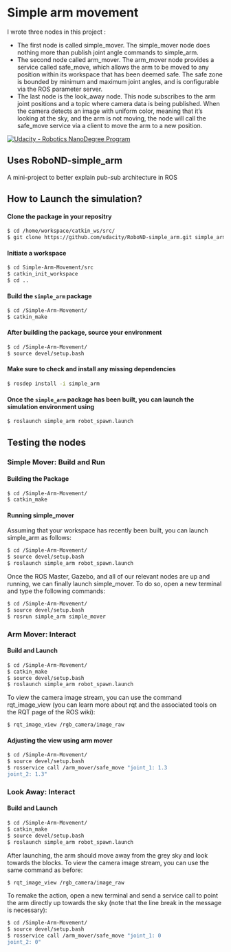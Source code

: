 # Simple arm movement
I wrote three nodes in this project :  
- The first node is called simple_mover. The simple_mover node does nothing more than publish joint angle commands to simple_arm.  
- The second node called arm_mover. The arm_mover node provides a service called safe_move, which allows the arm to be moved to any position within its workspace that has been deemed safe. The safe zone is bounded by minimum and maximum joint angles, and is configurable via the ROS parameter server.  
- The last node is the look_away node. This node subscribes to the arm joint positions and a topic where camera data is being published. When the camera detects an image with uniform color, meaning that it’s looking at the sky, and the arm is not moving, the node will call the safe_move service via a client to move the arm to a new position.
  
[![Udacity - Robotics NanoDegree Program](https://s3-us-west-1.amazonaws.com/udacity-robotics/Extra+Images/RoboND_flag.png)](https://www.udacity.com/robotics)
## Uses RoboND-simple_arm
A mini-project to better explain pub-sub architecture in ROS

## How to Launch the simulation?
#### Clone the package in your repositry
```sh
$ cd /home/workspace/catkin_ws/src/
$ git clone https://github.com/udacity/RoboND-simple_arm.git simple_arm
```

#### Initiate a workspace
```sh
$ cd Simple-Arm-Movement/src
$ catkin_init_workspace
$ cd ..
```

#### Build the `simple_arm` package
```sh
$ cd /Simple-Arm-Movement/ 
$ catkin_make
```

#### After building the package, source your environment
```sh
$ cd /Simple-Arm-Movement/
$ source devel/setup.bash
```

#### Make sure to check and install any missing dependencies
```sh
$ rosdep install -i simple_arm
```

#### Once the `simple_arm` package has been built, you can launch the simulation environment using
```sh
$ roslaunch simple_arm robot_spawn.launch
```
## Testing the nodes
### Simple Mover: Build and Run
#### Building the Package
```sh
$ cd /Simple-Arm-Movement/ 
$ catkin_make
```
#### Running simple_mover
Assuming that your workspace has recently been built, you can launch simple_arm as follows:
```sh
$ cd /Simple-Arm-Movement/ 
$ source devel/setup.bash
$ roslaunch simple_arm robot_spawn.launch
```
Once the ROS Master, Gazebo, and all of our relevant nodes are up and running, we can finally launch simple_mover. To do so, open a new terminal and type the following commands:  
```sh
$ cd /Simple-Arm-Movement/ 
$ source devel/setup.bash
$ rosrun simple_arm simple_mover
```
### Arm Mover: Interact
#### Build and Launch
```sh
$ cd /Simple-Arm-Movement/ 
$ catkin_make
$ source devel/setup.bash
$ roslaunch simple_arm robot_spawn.launch
```
  
To view the camera image stream, you can use the command rqt_image_view (you can learn more about rqt and the associated tools on the RQT page of the ROS wiki):
```sh
$ rqt_image_view /rgb_camera/image_raw
```
#### Adjusting the view using arm mover
```sh
$ cd /Simple-Arm-Movement/ 
$ source devel/setup.bash
$ rosservice call /arm_mover/safe_move "joint_1: 1.3
joint_2: 1.3"
```
### Look Away: Interact
#### Build and Launch
```sh
$ cd /Simple-Arm-Movement/ 
$ catkin_make
$ source devel/setup.bash
$ roslaunch simple_arm robot_spawn.launch
```
After launching, the arm should move away from the grey sky and look towards the blocks. To view the camera image stream, you can use the same command as before:
```sh
$ rqt_image_view /rgb_camera/image_raw
```
To remake the action, open a new terminal and send a service call to point the arm directly up towards the sky (note that the line break in the message is necessary):
```sh
$ cd /Simple-Arm-Movement/ 
$ source devel/setup.bash
$ rosservice call /arm_mover/safe_move "joint_1: 0
joint_2: 0"
```
